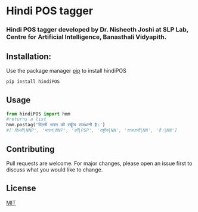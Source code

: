 # Hindi POS tagger 

### Hindi POS tagger developed by Dr. Nisheeth Joshi at SLP Lab, Centre for Artificial Intelligence, Banasthali Vidyapith.

## Installation:
Use the package manager [pip](https://pip.pypa.io/en/stable/) to install hindiPOS
```bash
pip install hindiPOS
```

## Usage
```python
from hindiPOS import hmm
#returns a list
hmm.postag('दिल्ली भारत की राष्ट्रीय राजधानी है।')
#['दिल्ली|NNP', 'भारत|NNP', 'की|PSP', 'राष्ट्रीय|NN', 'राजधानी|NN', 'है।|NN']
```

## Contributing

Pull requests are welcome. For major changes, please open an issue first
to discuss what you would like to change.

## License
[MIT](https://choosealicense.com/licenses/mit/)
